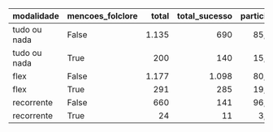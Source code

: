 | modalidade   | mencoes_folclore   |   total |   total_sucesso |   particip |   taxa_sucesso |   valor_sucesso |   media_sucesso |   std_sucesso |   min_sucesso |   max_sucesso |
|:-------------|:-------------------|--------:|----------------:|-----------:|---------------:|----------------:|----------------:|--------------:|--------------:|--------------:|
| tudo ou nada | False              |    1.135 |             690 |       85,0 |           60,8 |     19.555.959,93 |        28.341,97 |      44.866,48 |         41,82 |     679.297,66 |
| tudo ou nada | True               |     200 |             140 |       15,0 |           70,0 |      4.507.319,89 |        32.195,14 |      45.455,39 |       1.081,47 |     396.557,50 |
| flex         | False              |    1.177 |            1.098 |       80,2 |           93,3 |     13.275.158,23 |        12.090,31 |      28.982,02 |         10,77 |     475.290,95 |
| flex         | True               |     291 |             285 |       19,8 |           97,9 |      5.086.973,71 |        17.849,03 |      48.299,83 |         55,43 |     708.972,78 |
| recorrente   | False              |     660 |             141 |       96,5 |           21,4 |        41.071,67 |          291,29 |        669,07 |          1,09 |       5.087,08 |
| recorrente   | True               |      24 |              11 |        3,5 |           45,8 |         2.115,28 |          192,30 |        337,60 |          6,10 |       1.135,98 |